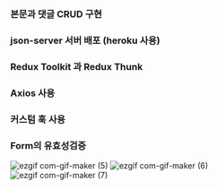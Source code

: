 ### 본문과 댓글 CRUD 구현
### json-server 서버 배포 (heroku 사용) 
### Redux Toolkit 과 Redux Thunk 
### Axios 사용 
### 커스텀 훅 사용 
### Form의 유효성검증 

![ezgif com-gif-maker (5)](https://user-images.githubusercontent.com/101346918/184506277-84b6cc3c-d560-4411-98e9-2340e3ae6ff5.gif)
![ezgif com-gif-maker (6)](https://user-images.githubusercontent.com/101346918/184506285-c153b9ef-44d6-4941-a802-ab3293b8b364.gif)
![ezgif com-gif-maker (7)](https://user-images.githubusercontent.com/101346918/184506286-a6dbb94a-3e78-4eb3-a7bc-0db6138b6519.gif)
